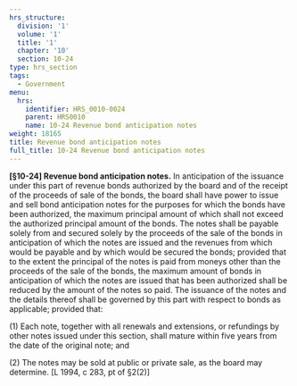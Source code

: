 ```yaml
---
hrs_structure:
  division: '1'
  volume: '1'
  title: '1'
  chapter: '10'
  section: 10-24
type: hrs_section
tags:
  - Government
menu:
  hrs:
    identifier: HRS_0010-0024
    parent: HRS0010
    name: 10-24 Revenue bond anticipation notes
weight: 18165
title: Revenue bond anticipation notes
full_title: 10-24 Revenue bond anticipation notes
---
```

**[§10-24] Revenue bond anticipation notes.** In anticipation of the issuance under this part of revenue bonds authorized by the board and of the receipt of the proceeds of sale of the bonds, the board shall have power to issue and sell bond anticipation notes for the purposes for which the bonds have been authorized, the maximum principal amount of which shall not exceed the authorized principal amount of the bonds. The notes shall be payable solely from and secured solely by the proceeds of the sale of the bonds in anticipation of which the notes are issued and the revenues from which would be payable and by which would be secured the bonds; provided that to the extent the principal of the notes is paid from moneys other than the proceeds of the sale of the bonds, the maximum amount of bonds in anticipation of which the notes are issued that has been authorized shall be reduced by the amount of the notes so paid. The issuance of the notes and the details thereof shall be governed by this part with respect to bonds as applicable; provided that:

(1) Each note, together with all renewals and extensions, or refundings by other notes issued under this section, shall mature within five years from the date of the original note; and

(2) The notes may be sold at public or private sale, as the board may determine. [L 1994, c 283, pt of §2(2)]